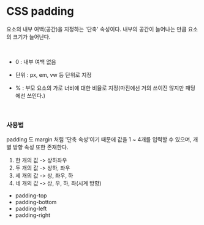 # CSS padding

요소의 내부 여백(공간)을 지정하는 '단축' 속성이다. 내부의 공간이 늘어나는 만큼 요소의 크기가 늘어난다.

<br>

- 0 : 내부 여백 없음

- 단위 : px, em, vw 등 단위로 지정

- % : 부모 요소의 가로 너비에 대한 비율로 지정(마진에선 거의 쓰이진 않지만 패딩에선 쓰인다.)

<br>

### 사용법

padding 도 margin 처럼 '단축 속성'이기 때문에 값을 1 ~ 4개를 입력할 수 있으며, 개별 방향 속성 또한 존재한다.

1. 한 개의 값 -> 상하좌우
2. 두 개의 값 -> 상하, 좌우
3. 세 개의 값 -> 상, 좌우, 하
4. 네 개의 값 -> 상, 우, 하, 좌(시계 방향)

* padding-top
* padding-bottom
* padding-left
* padding-right